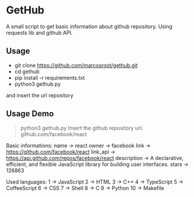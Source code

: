 # GetHub
A small script to get basic information about github repository. Using requests lib and github API. 

## Usage
- git clone https://github.com/marcosroot/gethub.git
- cd gethub
- pip install -r requirements.txt
- python3 gethub.py
 
 and insert the url repository

## Usage Demo
> python3 gethub.py
Insert the github repository url: github.com/facebook/react

Basic informations:
name -> react
owner -> facebook
link -> https://github.com/facebook/react
link_api -> https://api.github.com/repos/facebook/react
description -> A declarative, efficient, and flexible JavaScript library for building user interfaces.
stars -> 126863

Used languages:
1 -> JavaScript
2 -> HTML
3 -> C++
4 -> TypeScript
5 -> CoffeeScript
6 -> CSS
7 -> Shell
8 -> C
9 -> Python
10 -> Makefile